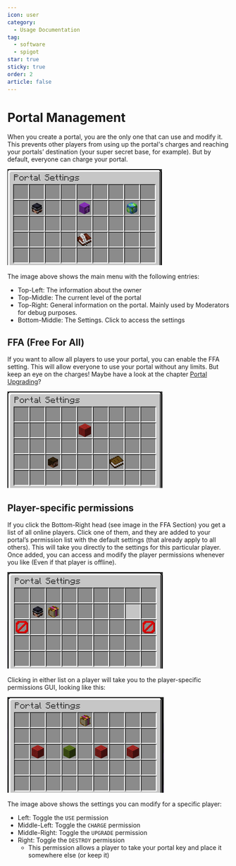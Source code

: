 ```yaml
---
icon: user
category:
  - Usage Documentation
tag:
  - software
  - spigot
star: true
sticky: true
order: 2
article: false
---
```


# Portal Management

When you create a portal, you are the only one that can use and modify it. This prevents other players from using up the portal's charges and reaching your portals’ destination (your super secret base, for example). But by default, everyone can charge your portal.

![img](./img/MainMenu.PNG "The main menu of portals")

The image above shows the main menu with the following entries:

  - Top-Left: The information about the owner
  - Top-Middle: The current level of the portal
  - Top-Right: General information on the portal. Mainly used by Moderators for debug purposes.
  - Bottom-Middle: The Settings. Click to access the settings


## FFA (Free For All)

If you want to allow all players to use your portal, you can enable the FFA setting. This will allow everyone to use your portal without any limits. But keep an eye on the charges! Maybe have a look at the chapter [Portal Upgrading](./portal_upgrades.md)?

![img](./img/SettingsMenu.PNG "The portal settings with the FFA toggle in the Top-Middle")

## Player-specific permissions

If you click the Bottom-Right head (see image in the FFA Section) you get a list of all online players. Click one of them, and they are added to your portal’s permission list with the default settings (that already apply to all others). This will take you directly to the settings for this particular player. Once added, you can access and modify the player permissions whenever you like (Even if that player is offline).

![img](./img/PlayerList.PNG "Player list. Either of all online players, or all players already added to the portal")

Clicking in either list on a player will take you to the player-specific permissions GUI, looking like this:

![img](./img/SettingsPlayerPermissionsCropped.PNG "Settings of a singular player with default permissions")

The image above shows the settings you can modify for a specific player:

  - Left: Toggle the `USE` permission
  - Middle-Left: Toggle the `CHARGE` permission
  - Middle-Right: Toggle the `UPGRADE` permission
  - Right: Toggle the `DESTROY` permission
    - This permission allows a player to take your portal key and place it somewhere else (or keep it)
